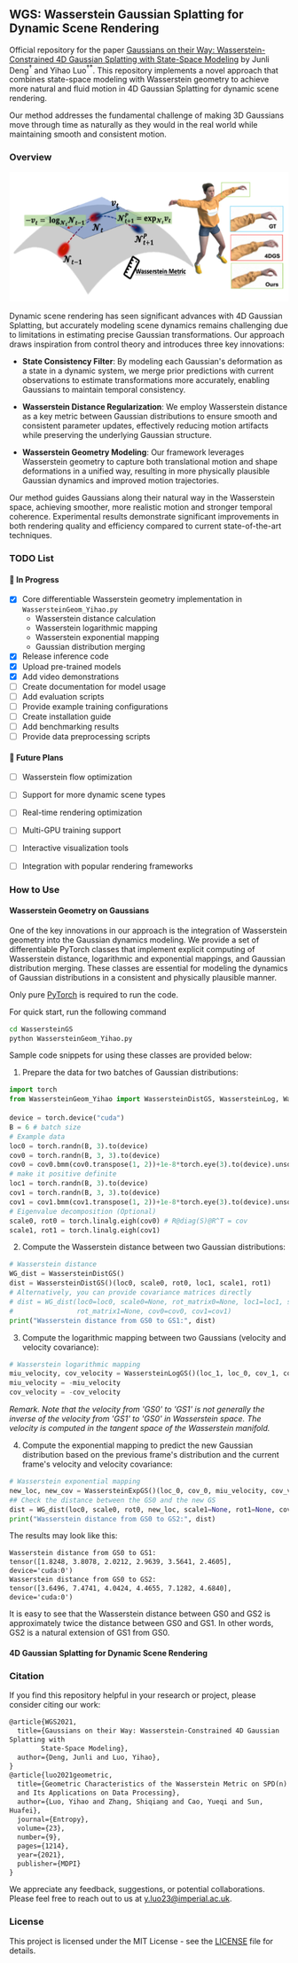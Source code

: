 ## WGS: Wasserstein Gaussian Splatting for Dynamic Scene Rendering
Official repository for the paper [Gaussians on their Way: Wasserstein-Constrained 4D Gaussian Splatting with State-Space Modeling](docs/arxiv_WGS.pdf) by Junli Deng$^{\dagger}$ and Yihao Luo$^{\dagger*}$. This repository implements a novel approach that combines state-space modeling with Wasserstein geometry to achieve more natural and fluid motion in 4D Gaussian Splatting for dynamic scene rendering. 

Our method addresses the fundamental challenge of making 3D Gaussians move through time as naturally as they would in the real world while maintaining smooth and consistent motion.

### Overview

![WGS Overview](figures/Demo_WGS.png)

Dynamic scene rendering has seen significant advances with 4D Gaussian Splatting, but accurately modeling scene dynamics remains challenging due to limitations in estimating precise Gaussian transformations. Our approach draws inspiration from control theory and introduces three key innovations:

- **State Consistency Filter**: By modeling each Gaussian's deformation as a state in a dynamic system, we merge prior predictions with current observations to estimate transformations more accurately, enabling Gaussians to maintain temporal consistency.

- **Wasserstein Distance Regularization**: We employ Wasserstein distance as a key metric between Gaussian distributions to ensure smooth and consistent parameter updates, effectively reducing motion artifacts while preserving the underlying Gaussian structure.

- **Wasserstein Geometry Modeling**: Our framework leverages Wasserstein geometry to capture both translational motion and shape deformations in a unified way, resulting in more physically plausible Gaussian dynamics and improved motion trajectories.

Our method guides Gaussians along their natural way in the Wasserstein space, achieving smoother, more realistic motion and stronger temporal coherence. Experimental results demonstrate significant improvements in both rendering quality and efficiency compared to current state-of-the-art techniques.

### TODO List

#### 🚧 In Progress
- [x] Core differentiable Wasserstein geometry implementation in `WassersteinGeom_Yihao.py`
  - Wasserstein distance calculation
  - Wasserstein logarithmic mapping
  - Wasserstein exponential mapping
  - Gaussian distribution merging
- [x] Release inference code
- [x] Upload pre-trained models
- [x] Add video demonstrations
- [ ] Create documentation for model usage
- [ ] Add evaluation scripts
- [ ] Provide example training configurations
- [ ] Create installation guide
- [ ] Add benchmarking results
- [ ] Provide data preprocessing scripts

#### 📝 Future Plans
- [ ] Wasserstein flow optimization
- [ ] Support for more dynamic scene types
- [ ] Real-time rendering optimization
- [ ] Multi-GPU training support
- [ ] Interactive visualization tools
- [ ] Integration with popular rendering frameworks




### How to Use

#### Wasserstein Geometry on Gaussians
One of the key innovations in our approach is the integration of Wasserstein geometry into the Gaussian dynamics modeling. We provide a set of differentiable PyTorch classes that implement explicit computing of Wasserstein distance, logarithmic and exponential mappings, and Gaussian distribution merging. These classes are essential for modeling the dynamics of Gaussian distributions in a consistent and physically plausible manner. 

Only pure [PyTorch](https://pytorch.org/) is required to run the code.

For quick start, run the following command 
```bash
cd WassersteinGS
python WassersteinGeom_Yihao.py
```

Sample code snippets for using these classes are provided below:

1. Prepare the data for two batches of Gaussian distributions:

```python
import torch
from WassersteinGeom_Yihao import WassersteinDistGS, WassersteinLog, WassersteinExp

device = torch.device("cuda")
B = 6 # batch size
# Example data
loc0 = torch.randn(B, 3).to(device)
cov0 = torch.randn(B, 3, 3).to(device)
cov0 = cov0.bmm(cov0.transpose(1, 2))+1e-8*torch.eye(3).to(device).unsqueeze(0) 
# make it positive definite
loc1 = torch.randn(B, 3).to(device)
cov1 = torch.randn(B, 3, 3).to(device)
cov1 = cov1.bmm(cov1.transpose(1, 2))+1e-8*torch.eye(3).to(device).unsqueeze(0) 
# Eigenvalue decomposition (Optional)
scale0, rot0 = torch.linalg.eigh(cov0) # R@diag(S)@R^T = cov
scale1, rot1 = torch.linalg.eigh(cov1)
```

2. Compute the Wasserstein distance between two Gaussian distributions:

```python
# Wasserstein distance
WG_dist = WassersteinDistGS()
dist = WassersteinDistGS()(loc0, scale0, rot0, loc1, scale1, rot1)
# Alternatively, you can provide covariance matrices directly
# dist = WG_dist(loc0=loc0, scale0=None, rot_matrix0=None, loc1=loc1, scale1=None, 
#                rot_matrix1=None, cov0=cov0, cov1=cov1) 
print("Wasserstein distance from GS0 to GS1:", dist)
```
3. Compute the logarithmic mapping between two Gaussians (velocity and velocity covariance):

```python
# Wasserstein logarithmic mapping
miu_velocity, cov_velocity = WassersteinLogGS()(loc_1, loc_0, cov_1, cov_0)
miu_velocity = -miu_velocity
cov_velocity = -cov_velocity
```
*Remark. Note that the velocity from 'GS0' to 'GS1' is not generally the inverse of the velocity from 'GS1' to 'GS0' in Wasserstein space. The velocity is computed in the tangent space of the Wasserstein manifold.*

4. Compute the exponential mapping to predict the new Gaussian distribution based on the previous frame's distribution and the current frame's velocity and velocity covariance:

```python
# Wasserstein exponential mapping
new_loc, new_cov = WassersteinExpGS()(loc_0, cov_0, miu_velocity, cov_velocity)
## Check the distance between the GS0 and the new GS
dist = WG_dist(loc0, scale0, rot0, new_loc, scale1=None, rot1=None, cov1=new_cov)
print("Wasserstein distance from GS0 to GS2:", dist)
```

The results may look like this:
```
Wasserstein distance from GS0 to GS1:  
tensor([1.8248, 3.8078, 2.0212, 2.9639, 3.5641, 2.4605], device='cuda:0')
Wasserstein distance from GS0 to GS2:  
tensor([3.6496, 7.4741, 4.0424, 4.4655, 7.1282, 4.6840], device='cuda:0')
```
It is easy to see that the Wasserstein distance between GS0 and GS2 is approximately twice the distance between GS0 and GS1. In other words, GS2 is a natural extension of GS1 from GS0.

#### 4D Gaussian Splatting for Dynamic Scene Rendering




### Citation
If you find this repository helpful in your research or project, please consider citing our work:

```
@article{WGS2021,
  title={Gaussians on their Way: Wasserstein-Constrained 4D Gaussian Splatting with
        State-Space Modeling},
  author={Deng, Junli and Luo, Yihao},
}
@article{luo2021geometric,
  title={Geometric Characteristics of the Wasserstein Metric on SPD(n) 
  and Its Applications on Data Processing},
  author={Luo, Yihao and Zhang, Shiqiang and Cao, Yueqi and Sun, Huafei},
  journal={Entropy},
  volume={23},
  number={9},
  pages={1214},
  year={2021},
  publisher={MDPI}
}
```
We appreciate any feedback, suggestions, or potential collaborations. Please feel free to reach out to us at [y.luo23@imperial.ac.uk](mailto:y.luo23@imperial.ac.uk).

### License
This project is licensed under the MIT License - see the [LICENSE](LICENSE) file for details.

